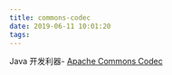 ```yaml
---
title: commons-codec
date: 2019-06-11 10:01:20
tags:
---
```

Java 开发利器- [Apache Commons Codec](http://commons.apache.org/proper/commons-codec/)
